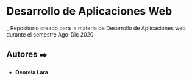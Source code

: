 # Desarrollo de Aplicaciones Web 
_ Repositorio creado para la materia de Desarrollo de Aplicaciones web durante el semestre Ago-Dic 2020 

## Autores ✒️
* **Deorela Lara** 
